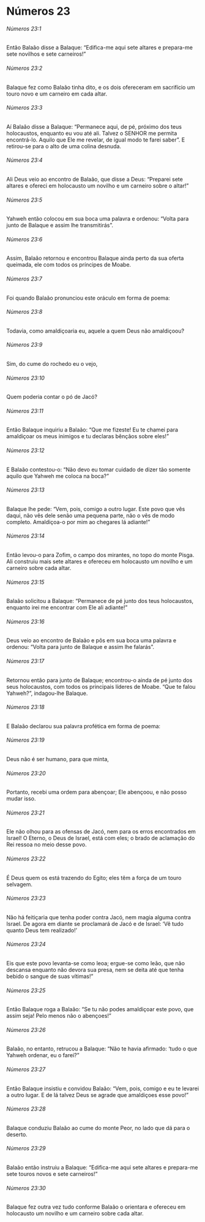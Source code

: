 # Números 23

###### Números 23:1

Então Balaão disse a Balaque: “Edifica-me aqui sete altares e prepara-me sete novilhos e sete carneiros!”

###### Números 23:2

Balaque fez como Balaão tinha dito, e os dois ofereceram em sacrifício um touro novo e um carneiro em cada altar.

###### Números 23:3

Aí Balaão disse a Balaque: “Permanece aqui, de pé, próximo dos teus holocaustos, enquanto eu vou até ali. Talvez o SENHOR me permita encontrá-lo. Aquilo que Ele me revelar, de igual modo te farei saber”. E retirou-se para o alto de uma colina desnuda.

###### Números 23:4

Ali Deus veio ao encontro de Balaão, que disse a Deus: “Preparei sete altares e ofereci em holocausto um novilho e um carneiro sobre o altar!”

###### Números 23:5

Yahweh então colocou em sua boca uma palavra e ordenou: “Volta para junto de Balaque e assim lhe transmitirás”.

###### Números 23:6

Assim, Balaão retornou e encontrou Balaque ainda perto da sua oferta queimada, ele com todos os príncipes de Moabe.

###### Números 23:7

Foi quando Balaão pronunciou este oráculo em forma de poema:

###### Números 23:8

Todavia, como amaldiçoaria eu, aquele a quem Deus não amaldiçoou?

###### Números 23:9

Sim, do cume do rochedo eu o vejo,

###### Números 23:10

Quem poderia contar o pó de Jacó?

###### Números 23:11

Então Balaque inquiriu a Balaão: “Que me fizeste! Eu te chamei para amaldiçoar os meus inimigos e tu declaras bênçãos sobre eles!”

###### Números 23:12

E Balaão contestou-o: “Não devo eu tomar cuidado de dizer tão somente aquilo que Yahweh me coloca na boca?”

###### Números 23:13

Balaque lhe pede: “Vem, pois, comigo a outro lugar. Este povo que vês daqui, não vês dele senão uma pequena parte, não o vês de modo completo. Amaldiçoa-o por mim ao chegares lá adiante!”

###### Números 23:14

Então levou-o para Zofim, o campo dos mirantes, no topo do monte Pisga. Ali construiu mais sete altares e ofereceu em holocausto um novilho e um carneiro sobre cada altar.

###### Números 23:15

Balaão solicitou a Balaque: “Permanece de pé junto dos teus holocaustos, enquanto irei me encontrar com Ele ali adiante!”

###### Números 23:16

Deus veio ao encontro de Balaão e pôs em sua boca uma palavra e ordenou: “Volta para junto de Balaque e assim lhe falarás”.

###### Números 23:17

Retornou então para junto de Balaque; encontrou-o ainda de pé junto dos seus holocaustos, com todos os principais líderes de Moabe. “Que te falou Yahweh?”, indagou-lhe Balaque.

###### Números 23:18

E Balaão declarou sua palavra profética em forma de poema:

###### Números 23:19

Deus não é ser humano, para que minta,

###### Números 23:20

Portanto, recebi uma ordem para abençoar; Ele abençoou, e não posso mudar isso.

###### Números 23:21

Ele não olhou para as ofensas de Jacó, nem para os erros encontrados em Israel! O Eterno, o Deus de Israel, está com eles; o brado de aclamação do Rei ressoa no meio desse povo.

###### Números 23:22

É Deus quem os está trazendo do Egito; eles têm a força de um touro selvagem.

###### Números 23:23

Não há feitiçaria que tenha poder contra Jacó, nem magia alguma contra Israel. De agora em diante se proclamará de Jacó e de Israel: ‘Vê tudo quanto Deus tem realizado!’

###### Números 23:24

Eis que este povo levanta-se como leoa; ergue-se como leão, que não descansa enquanto não devora sua presa, nem se deita até que tenha bebido o sangue de suas vítimas!”

###### Números 23:25

Então Balaque roga a Balaão: “Se tu não podes amaldiçoar este povo, que assim seja! Pelo menos não o abençoes!”

###### Números 23:26

Balaão, no entanto, retrucou a Balaque: “Não te havia afirmado: ‘tudo o que Yahweh ordenar, eu o farei?”

###### Números 23:27

Então Balaque insistiu e convidou Balaão: “Vem, pois, comigo e eu te levarei a outro lugar. E de lá talvez Deus se agrade que amaldiçoes esse povo!”

###### Números 23:28

Balaque conduziu Balaão ao cume do monte Peor, no lado que dá para o deserto.

###### Números 23:29

Balaão então instruiu a Balaque: “Edifica-me aqui sete altares e prepara-me sete touros novos e sete carneiros!”

###### Números 23:30

Balaque fez outra vez tudo conforme Balaão o orientara e ofereceu em holocausto um novilho e um carneiro sobre cada altar.

